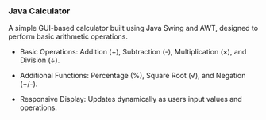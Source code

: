 ### Java Calculator 

A simple GUI-based calculator built using Java Swing and AWT, designed to perform basic arithmetic operations.

- Basic Operations: Addition (+), Subtraction (-), Multiplication (×), and Division (÷).

- Additional Functions: Percentage (%), Square Root (√), and Negation (+/-).

- Responsive Display: Updates dynamically as users input values and operations.
